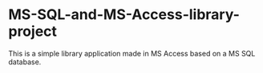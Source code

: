 # MS-SQL-and-MS-Access-library-project
This is a simple library application made in MS Access based on a MS SQL database.
